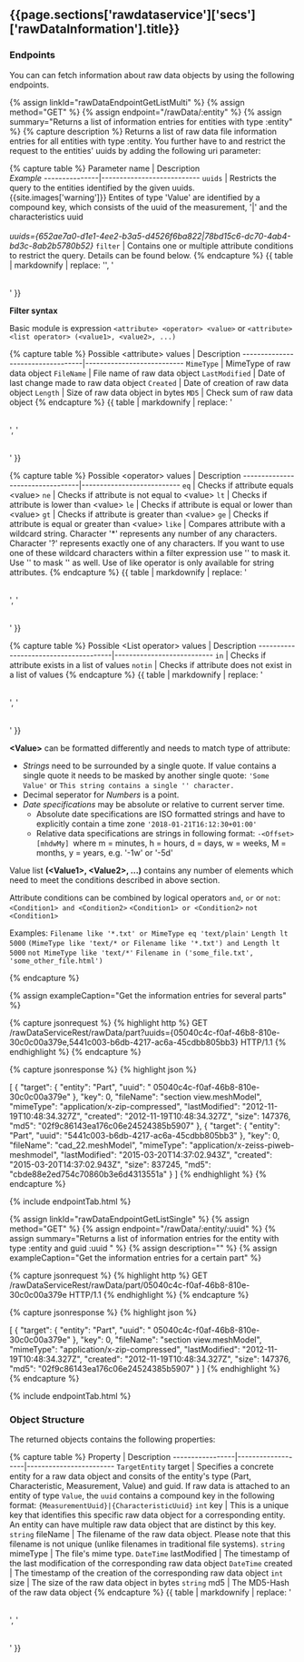 <h2 id="{{page.sections['rawdataservice']['secs']['rawDataInformation'].anchor}}">{{page.sections['rawdataservice']['secs']['rawDataInformation'].title}}</h2>


### Endpoints

You can can fetch information about raw data objects by using the following endpoints.

{% assign linkId="rawDataEndpointGetListMulti" %}
{% assign method="GET" %}
{% assign endpoint="/rawData/:entity" %}
{% assign summary="Returns a list of information entries for entities with type :entity" %}
{% capture description %}
Returns a list of raw data file information entries for all entities with type :entity. You further have to and restrict the request to the entities' uuids by adding the following uri parameter:

{% capture table %}
Parameter name | Description  <br> *Example* 
---------------|---------------------------
`uuids`        | Restricts the query to the entities identified by the given uuids. <br/> {{site.images['warning']}} Entites of type 'Value' are identified by a compound key, which consists of the uuid of the measurement, '&#124;' and the characteristics uuid <br/><br/> *uuids={652ae7a0-d1e1-4ee2-b3a5-d4526f6ba822&#124;78bd15c6-dc70-4ab4-bd3c-8ab2b5780b52}*
`filter`       | Contains one or multiple attribute conditions to restrict the query. Details can be found below.
{% endcapture %}
{{ table | markdownify | replace: '<table>', '<table class="table table-hover">' }}

**Filter syntax**

Basic module is expression `<attribute> <operator> <value>` or `<attribute> <list operator> (<value1>, <value2>, ...)`

{% capture table %}
Possible &lt;attribute&gt; values | Description 
----------------------------------|---------------------------
`MimeType` | MimeType of raw data object
`FileName` | File name of raw data object
`LastModified` | Date of last change made to raw data object
`Created` | Date of creation of raw data object
`Length` | Size of raw data object in bytes
`MD5` | Check sum of raw data object
{% endcapture %}
{{ table | markdownify | replace: '<table>', '<table class="table table-hover">' }}

{% capture table %}
Possible &lt;operator&gt; values | Description 
---------------------------------|---------------------------
`eq` | Checks if attribute equals &lt;value&gt;
`ne` | Checks if attribute is not equal to &lt;value&gt;
`lt` | Checks if attribute is lower than &lt;value&gt;
`le` | Checks if attribute is equal or lower than &lt;value&gt;
`gt` | Checks if attribute is greater than &lt;value&gt;
`ge` | Checks if attribute is equal or greater than &lt;value&gt;
`like` | Compares attribute with a wildcard string. Character '*' represents any number of any characters. Character '?' represents exactly one of any characters. If you want to use one of these wildcard characters within a filter expression use '\' to mask it. Use '\' to mask '\' as well. Use of like operator is only available for string attributes.
{% endcapture %}
{{ table | markdownify | replace: '<table>', '<table class="table table-hover">' }}

{% capture table %}
Possible &lt;List operator&gt; values | Description 
--------------------------------------|---------------------------
`in` | Checks if attribute exists in a list of values
`notin` | Checks if attribute does not exist in a list of values
{% endcapture %}
{{ table | markdownify | replace: '<table>', '<table class="table table-hover">' }}

**&lt;Value&gt;** can be formatted differently and needs to match type of attribute:
- *Strings* need to be surrounded by a single quote. If value contains a single quote it needs to be masked by another single quote:
`'Some Value'` or `This string contains a single '' character.`
- Decimal seperator for *Numbers* is a point.
- *Date specifications* may be absolute or relative to current server time.
  - Absolute date specifications are ISO formatted strings and have to explicitly contain a time zone
  `'2018-01-21T16:12:30+01:00'`
  - Relative data specifications are strings in following format: `-<Offset>[mhdwMy] `where m = minutes, h = hours, d = days, w = weeks, M = months, y = years, e.g. '-1w' or '-5d'

Value list **(&lt;Value1&gt;, &lt;Value2&gt;, ...)** contains any number of elements which need to meet the conditions described in above <Value> section.

Attribute conditions can be combined by logical operators `and`, `or` or `not`:
`<Condition1> and <Condition2>`
`<Condition1> or <Condition2>`
`not <Condition1>`


Examples:
`Filename like '*.txt' or MimeType eq 'text/plain'`
`Length lt 5000`
`(MimeType like 'text/* or Filename like '*.txt') and Length lt 5000`
`not MimeType like 'text/*'`
`Filename in ('some_file.txt', 'some_other_file.html')`

{% endcapture %}

{% assign exampleCaption="Get the information entries for several parts" %}

{% capture jsonrequest %}
{% highlight http %}
GET /rawDataServiceRest/rawData/part?uuids={05040c4c-f0af-46b8-810e-30c0c00a379e,5441c003-b6db-4217-ac6a-45cdbb805bb3} HTTP/1.1
{% endhighlight %}
{% endcapture %}

{% capture jsonresponse %}
{% highlight json %}

[
 {
      "target":
      {
          "entity": "Part",
          "uuid": " 05040c4c-f0af-46b8-810e-30c0c00a379e"
      },
      "key": 0,
      "fileName": "section view.meshModel",
      "mimeType": "application/x-zip-compressed",
      "lastModified": "2012-11-19T10:48:34.327Z",
      "created": "2012-11-19T10:48:34.327Z",
      "size": 147376,
      "md5": "02f9c86143ea176c06e24524385b5907"
  },
  {
      "target":
      {
          "entity": "Part",
          "uuid": "5441c003-b6db-4217-ac6a-45cdbb805bb3"
      },
      "key": 0,
      "fileName": "cad_22.meshModel",
      "mimeType": "application/x-zeiss-piweb-meshmodel",
      "lastModified": "2015-03-20T14:37:02.943Z",
      "created": "2015-03-20T14:37:02.943Z",
      "size": 837245,
      "md5": "cbde88e2ed754c70860b3e6d4313551a"
 }
]
{% endhighlight %}
{% endcapture %}

{% include endpointTab.html %}

{% assign linkId="rawDataEndpointGetListSingle" %}
{% assign method="GET" %}
{% assign endpoint="/rawData/:entity/:uuid" %}
{% assign summary="Returns a list of information entries for the entity with type :entity and guid :uuid " %}
{% assign description="" %}
{% assign exampleCaption="Get the information entries for a certain part" %}

{% capture jsonrequest %}
{% highlight http %}
GET /rawDataServiceRest/rawData/part/05040c4c-f0af-46b8-810e-30c0c00a379e HTTP/1.1
{% endhighlight %}
{% endcapture %}

{% capture jsonresponse %}
 {% highlight json %}
 
[
 {
      "target":
      {
          "entity": "Part",
          "uuid": " 05040c4c-f0af-46b8-810e-30c0c00a379e"
      },
      "key": 0,
      "fileName": "section view.meshModel",
      "mimeType": "application/x-zip-compressed",
      "lastModified": "2012-11-19T10:48:34.327Z",
      "created": "2012-11-19T10:48:34.327Z",
      "size": 147376,
      "md5": "02f9c86143ea176c06e24524385b5907"
  }
 ]
{% endhighlight %}    
{% endcapture %}

{% include endpointTab.html %}

### Object Structure

The returned objects contains the following properties:

{% capture table %}
Property                             | Description
-----------------|-------------------|------------------------
<nobr><code>TargetEntity</code> target</nobr>   | Specifies a concrete entity for a raw data object and consits of the entity's type (Part, Characteristic, Measurement, Value) and guid. If raw data is attached to an entity of type `Value`, the `uuid` contains a compound key in the following format: `{MeasurementUuid}|{CharacteristicUuid}`
<nobr><code>int</code> key</nobr>               | This is a unique key that identifies this specific raw data object for a corresponding entity. An entity can have multiple raw data object that are distinct by this key.
<nobr><code>string</code> fileName</nobr>       | The filename of the raw data object. Please note that this filename is not unique (unlike filenames in traditional file systems).
<nobr><code>string</code> mimeType</nobr>       | The file's mime type. 
<nobr><code>DateTime</code> lastModified</nobr> | The timestamp of the last modification of the corresponding raw data object
<nobr><code>DateTime</code> created</nobr>      | The timestamp of the creation of the corresponding raw data object
<nobr><code>int</code> size</nobr>              | The size of the raw data object in bytes
<nobr><code>string</code> md5</nobr>            | The MD5-Hash of the raw data object
{% endcapture %}
{{ table | markdownify | replace: '<table>', '<table class="table table-hover">' }}